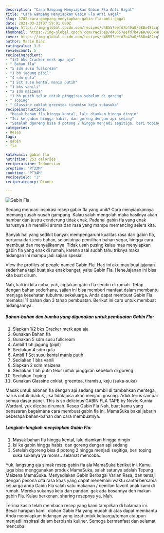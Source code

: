 ```yaml
---
description: "Cara Gampang Menyiapkan Gabin Fla Anti Gagal"
title: "Cara Gampang Menyiapkan Gabin Fla Anti Gagal"
slug: 1782-cara-gampang-menyiapkan-gabin-fla-anti-gagal
date: 2021-03-23T07:59:01.080Z
image: https://img-global.cpcdn.com/recipes/d48557eefd7b49a0/680x482cq70/gabin-fla-foto-resep-utama.jpg
thumbnail: https://img-global.cpcdn.com/recipes/d48557eefd7b49a0/680x482cq70/gabin-fla-foto-resep-utama.jpg
cover: https://img-global.cpcdn.com/recipes/d48557eefd7b49a0/680x482cq70/gabin-fla-foto-resep-utama.jpg
author: Marie Diaz
ratingvalue: 3.5
reviewcount: 5
recipeingredient:
- "1/2 bks Cracker merk apa aja"
- " Bahan fla"
- "5 sdm susu fullcream"
- "1 bh jagung pipil"
- "4 sdm gula"
- "1 Sct susu kental manis putih"
- "1 bks vanili"
- "2 sdm maizena"
- "1 bh putih telur untuk pinggiran sebelum di goreng"
- " Toping"
- " Glassine coklat greentea tiramisu keju sukasuka"
recipeinstructions:
- "Masak bahan fla hingga kental, lalu diamkan hingga dingin"
- "Isi ke gabin hingga habis, dan goreng dengan api sedang"
- "Setelah dgoreng bisa d potong 2 hingga menjadi segitiga, beri toping suka sukanya ya moms.. selamat mencoba.."
categories:
- Resep
tags:
- gabin
- fla

katakunci: gabin fla 
nutrition: 253 calories
recipecuisine: Indonesian
preptime: "PT22M"
cooktime: "PT34M"
recipeyield: "1"
recipecategory: Dinner

---
```



![Gabin Fla](https://img-global.cpcdn.com/recipes/d48557eefd7b49a0/680x482cq70/gabin-fla-foto-resep-utama.jpg)

Sedang mencari inspirasi resep gabin fla yang unik? Cara menyiapkannya memang susah-susah gampang. Kalau salah mengolah maka hasilnya akan hambar dan justru cenderung tidak enak. Padahal gabin fla yang enak harusnya sih memiliki aroma dan rasa yang mampu memancing selera kita.

Banyak hal yang sedikit banyak mempengaruhi kualitas rasa dari gabin fla, pertama dari jenis bahan, selanjutnya pemilihan bahan segar, hingga cara membuat dan menyajikannya. Tidak usah pusing kalau mau menyiapkan gabin fla yang enak di rumah, karena asal sudah tahu triknya maka hidangan ini mampu jadi sajian spesial.

View the profiles of people named Gabin Fla. Hari ini aku mau buat jajanan sederhana tapi buat aku enak banget, yaitu Gabin Fla. HeheJajanan ini bisa kita buat dirum.


Nah, kali ini kita coba, yuk, ciptakan gabin fla sendiri di rumah. Tetap dengan bahan sederhana, sajian ini bisa memberi manfaat dalam membantu menjaga kesehatan tubuhmu sekeluarga. Anda dapat membuat Gabin Fla memakai 11 bahan dan 3 tahap pembuatan. Berikut ini cara untuk membuat hidangannya.

<!--inarticleads1-->

##### Bahan-bahan dan bumbu yang digunakan untuk pembuatan Gabin Fla:

1. Siapkan 1/2 bks Cracker merk apa aja
1. Gunakan  Bahan fla
1. Gunakan 5 sdm susu fullcream
1. Ambil 1 bh jagung (pipil)
1. Sediakan 4 sdm gula
1. Ambil 1 Sct susu kental manis putih
1. Sediakan 1 bks vanili
1. Siapkan 2 sdm maizena
1. Sediakan 1 bh putih telur untuk pinggiran sebelum di goreng
1. Sediakan  Toping
1. Gunakan  Glassine coklat, greentea, tiramisu, keju (suka-suka)


Masak untuk adonan fla dengan api sedang sambil di tambahkan mentega, harus untuk diaduk, jika tidak bisa akan menjadi gosong. Aduk terus sampai semua dasar panci. This is so delicious GABIN FLA TAPE by Novie Kurnia Wardani. yuk dicoba dirumah. Resep Gabin Fla Nah, buat kamu yang penasaran bagaimana cara membuat gabin fla ini, MamaSuka bakal jabarin beberapa bahan-bahan dan cara membuatnya. 

<!--inarticleads2-->

##### Langkah-langkah menyiapkan Gabin Fla:

1. Masak bahan fla hingga kental, lalu diamkan hingga dingin
1. Isi ke gabin hingga habis, dan goreng dengan api sedang
1. Setelah dgoreng bisa d potong 2 hingga menjadi segitiga, beri toping suka sukanya ya moms.. selamat mencoba..


Yuk, langsung aja simak resep gabin fla ala MamaSuka berikut ini. Kamu juga bisa menggunakan produk MamaSuka, salah satunya adalah Tepung Maizena MamaSuka. Menyediakan Gabin Berbagai Varian Rasa, dan tersaji dengan pesona cita rasa khas yang dapat menemani waktu santai bersama keluarga anda Gabin Fla salah satu makanan / cemilan favorit anak kami di rumah. Mereka sukanya keju dan pandan. gak ada bosannya deh makan gabin Fla. Kalau berkenan, sharing resepnya ya, Mah. 

Terima kasih telah membaca resep yang kami tampilkan di halaman ini. Besar harapan kami, olahan Gabin Fla yang mudah di atas dapat membantu Anda menyiapkan hidangan yang lezat untuk keluarga/teman ataupun menjadi inspirasi dalam berbisnis kuliner. Semoga bermanfaat dan selamat mencoba!
